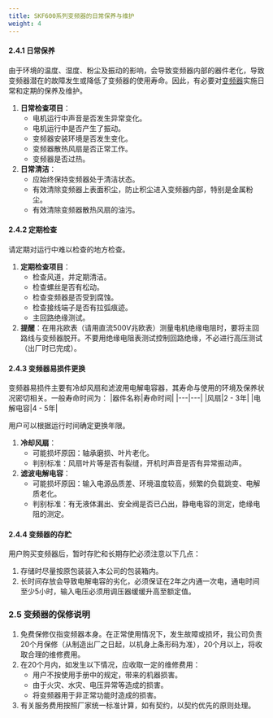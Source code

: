 ```yaml
---
title: SKF600系列变频器的日常保养与维护
weight: 4
---
```



#### 2.4.1 日常保养
由于环境的温度、湿度、粉尘及振动的影响，会导致变频器内部的器件老化，导致变频器潜在的故障发生或降低了变频器的使用寿命。因此，有必要对[变频器](/products/vfd/)实施日常和定期的保养及维护。
1. **日常检查项目**：
    - 电机运行中声音是否发生异常变化。
    - 电机运行中是否产生了振动。
    - 变频器安装环境是否发生变化。
    - 变频器散热风扇是否正常工作。
    - 变频器是否过热。
2. **日常清洁**：
    - 应始终保持变频器处于清洁状态。
    - 有效清除变频器上表面积尘，防止积尘进入变频器内部，特别是金属粉尘。
    - 有效清除变频器散热风扇的油污。

#### 2.4.2 定期检查
请定期对运行中难以检查的地方检查。
1. **定期检查项目**：
    - 检查风道，并定期清洁。
    - 检查螺丝是否有松动。
    - 检查变频器是否受到腐蚀。
    - 检查接线端子是否有拉弧痕迹。
    - 主回路绝缘测试。
2. **提醒**：在用兆欧表（请用直流500V兆欧表）测量电机绝缘电阻时，要将主回路线与变频器脱开。不要用绝缘电阻表测试控制回路绝缘，不必进行高压测试（出厂时已完成）。

#### 2.4.3 变频器易损件更换
变频器易损件主要有冷却风扇和滤波用电解电容器，其寿命与使用的环境及保养状况密切相关。一般寿命时间为：
|器件名称|寿命时间|
|---|---|
|风扇|2 - 3年|
|电解电容|4 - 5年|

用户可以根据运行时间确定更换年限。
1. **冷却风扇**：
    - 可能损坏原因：轴承磨损、叶片老化。
    - 判别标准：风扇叶片等是否有裂缝，开机时声音是否有异常振动声。
2. **滤波电解电容**：
    - 可能损坏原因：输入电源品质差、环境温度较高，频繁的负载跳变、电解质老化。
    - 判别标准：有无液体漏出、安全阀是否已凸出，静电电容的测定，绝缘电阻的测定。

#### 2.4.4 变频器的存贮
用户购买变频器后，暂时存贮和长期存贮必须注意以下几点：
1. 存储时尽量按原包装装入本公司的包装箱内。
2. 长时间存放会导致电解电容的劣化，必须保证在2年之内通一次电，通电时间至少5小时，输入电压必须用调压器缓缓升高至额定值。

### 2.5 变频器的保修说明
1. 免费保修仅指变频器本身。在正常使用情况下，发生故障或损坏，我公司负责20个月保修（从制造出厂之日起，以机身上条形码为准），20个月以上，将收取合理的维修费用。
2. 在20个月内，如发生以下情况，应收取一定的维修费用：
    - 用户不按使用手册中的规定，带来的机器损害。
    - 由于火灾、水灾、电压异常等造成的损害。
    - 将变频器用于非正常功能时造成的损害。
3. 有关服务费用按照厂家统一标准计算，如有契约，以契约优先的原则处理。
